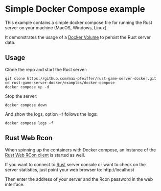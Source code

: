 # Simple Docker Compose example
This example contains a simple docker compose file for running the Rust server on your machine (MacOS, Windows, Linux).

It demonstrates the usage of a [Docker Volume](https://docs.docker.com/storage/volumes/) to persist the Rust server data.

## Usage
Clone the repo and start the Rust server:
```shell
git clone https://github.com/max-pfeiffer/rust-game-server-docker.git
cd rust-game-server-docker/examples/docker-compose
docker compose up -d
```
Stop the server:
```shell
docker compose down
```
And show the logs, option `-f` follows the logs:
```shell
docker compose logs -f
```

## Rust Web Rcon
When spinning up the containers with Docker compose, an instance of the
[Rust Web RCon client](https://github.com/max-pfeiffer/rust-web-rcon) is started as well.

If you want to connect to [Rust](https://rust.facepunch.com/) server console or want to check on the server statistics,
just point your web browser to: http://localhost

Then enter the address of your server and the Rcon password in the web interface. 
